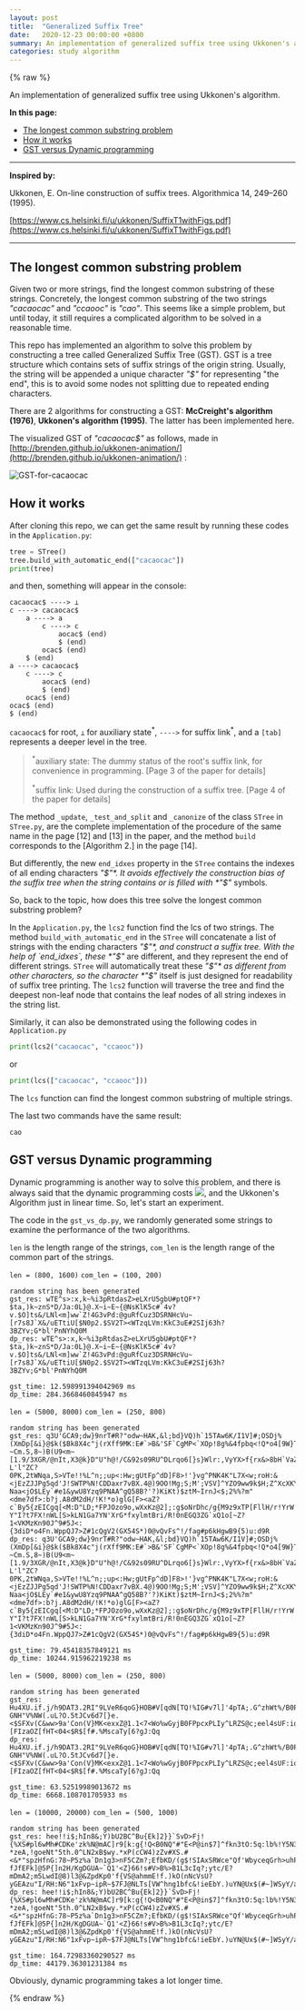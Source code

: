 ```yaml
---
layout: post
title:  "Generalized Suffix Tree"
date:   2020-12-23 00:00:00 +0800
summary: An implementation of generalized suffix tree using Ukkonen's algorithm.
categories: study algorithm
---
```


{% raw %}

An implementation of generalized suffix tree using Ukkonen's algorithm.

**In this page:**

- [The longest common substring problem](#the-longest-common-substring-problem)
- [How it works](#how-it-works)
- [GST versus Dynamic programming](#gst-versus-dynamic-programming)

---

**Inspired by:**

Ukkonen, E. On-line construction of suffix trees. Algorithmica 14, 249–260 (1995).

[https://www.cs.helsinki.fi/u/ukkonen/SuffixT1withFigs.pdf](https://www.cs.helsinki.fi/u/ukkonen/SuffixT1withFigs.pdf)

---

## The longest common substring problem

Given two or more strings, find the longest common substring of these strings. Concretely, the longest common substring of the two strings *"cacaocac"* and *"ccaooc"* is *"cao"*. This seems like a simple problem, but until today, it still requires a complicated algorithm to be solved in a reasonable time.

This repo has implemented an algorithm to solve this problem by constructing a tree called Generalized Suffix Tree (GST). GST is a tree structure which contains sets of suffix strings of the origin string. Usually, the string will be appended a unique character *"$"* for representing "the end", this is to avoid some nodes not splitting due to repeated ending characters.

There are 2 algorithms for constructing a GST: **McCreight's algorithm (1976)**, **Ukkonen's algorithm (1995)**. The latter has been implemented here.

The visualized GST of *"cacaocac$"* as follows, made in [http://brenden.github.io/ukkonen-animation/](http://brenden.github.io/ukkonen-animation/) :

![GST-for-cacaocac](/assets/post/2020-12-23-generalized-suffix-tree/GST4cacaocac.png)

## How it works

After cloning this repo, we can get the same result by running these codes in the `Application.py`:

```py
tree = STree()
tree.build_with_automatic_end(["cacaocac"])
print(tree)
```

and then, something will appear in the console:

```
cacaocac$ ----> ⊥
c ----> cacaocac$
	a ----> a
		c ----> c
			aocac$ (end)
			$ (end)
		ocac$ (end)
	$ (end)
a ----> cacaocac$
	c ----> c
		aocac$ (end)
		$ (end)
	ocac$ (end)
ocac$ (end)
$ (end)
```

`cacaocac$` for root, `⊥` for auxiliary state<sup>\*</sup>, `---->` for suffix link<sup>\*</sup>, and a `[tab]` represents a deeper level in the tree.

> <sup>\*</sup>auxiliary state: The dummy status of the root's suffix link, for convenience in programming.
> [Page 3 of the paper for details]
>
> <sup>\*</sup>suffix link: Used during the construction of a suffix tree.
> [Page 4 of the paper for details]

The method `_update`, `_test_and_split` and `_canonize` of the class `STree` in `STree.py`, are the complete implementation of the procedure of the same name in the page [12] and [13] in the paper, and the method `build` corresponds to the [Algorithm 2.] in the page [14].

But differently, the new `end_idxes` property in the `STree` contains the indexes of all ending characters *"$"*. It avoids effectively the construction bias of the suffix tree when the string contains or is filled with *"$"* symbols.

So, back to the topic, how does this tree solve the longest common substring problem?

In the `Application.py`, the `lcs2` function find the lcs of two strings. The method `build_with_automatic_end` in the `STree` will concatenate a list of strings with the ending characters *"$"*, and construct a suffix tree. With the help of `end_idxes`, these *"$"* are different, and they represent the end of different strings. `STree` will automatically treat these *"$"* as different from other characters, so the character *"$"* itself is just designed for readability of suffix tree printing. The `lcs2` function will traverse the tree and find the deepest non-leaf node that contains the leaf nodes of all string indexes in the string list.

Similarly, it can also be demonstrated using the following codes in `Application.py`

```py
print(lcs2("cacaocac", "ccaooc"))
```

or

```py
print(lcs(["cacaocac", "ccaooc"]))
```

The `lcs` function can find the longest common substring of multiple strings.

The last two commands have the same result:

```
cao
```

## GST versus Dynamic programming

Dynamic programming is another way to solve this problem, and there is always said that the dynamic programming costs <img src="https://render.githubusercontent.com/render/math?math=\Theta(mn)">, and the Ukkonen's Algorithm just in linear time. So, let's start an experiment.

The code in the `gst_vs_dp.py`, we randomly generated some strings to examine the performance of the two algorithms.

`len` is the length range of the strings, `com_len` is the length range of the common part of the strings.

`len = (800, 1600)` `com_len = (100, 200)`
```
random string has been generated
gst_res: wTE^s>:x,k~%i3pRtdasZ>eLXrU5gbU#ptQF*?$ta,)k~znS*D/Ja:0L}@.X~i~E~{@NsKlK5c#`4v?v.$O]ts&/LNl<m]ww`Z!4G3vPd:@guRfCuz3DSRNHcVu~[r7s8J`X&/uETtiU[$N0p2.$SV2T><WTzqLVm:KkC3uE#2SIj63h?3BZYv;G*bl'PnNYhQ0M
dp_res: wTE^s>:x,k~%i3pRtdasZ>eLXrU5gbU#ptQF*?$ta,)k~znS*D/Ja:0L}@.X~i~E~{@NsKlK5c#`4v?v.$O]ts&/LNl<m]ww`Z!4G3vPd:@guRfCuz3DSRNHcVu~[r7s8J`X&/uETtiU[$N0p2.$SV2T><WTzqLVm:KkC3uE#2SIj63h?3BZYv;G*bl'PnNYhQ0M

gst_time: 12.598991394042969 ms
dp_time: 284.3668460845947 ms
```

`len = (5000, 8000)` `com_len = (250, 800)`
```
random string has been generated
gst_res: q3U'GCA9;dw}9nrT#R?"odw~HAK,&l;bd}VQ)h`15TAw6K/I1V]#;OSDj%(XmDp[&i}@$k($Bk8X4c"j(rXff9MK:E#`>B&'SF`CgMP<`XOp!8g%&4fpbq<!Q*o4[9W}TXabj4FTele0?~Cm.S,8~)B(U9<m~[1.9/3XGR/@nIt,X3@k}D"U"h@!/C&92s09RU^DLrqo6[}s}Wlr:,VyYX>f{rx&>8bH`VaZy^3pId.A]XO/zgD@26wN:Y23@t(.>3$T6c8?L'l"ZC?0PK,2tWNqa,S>VTe!!%L^n;;up<:Hw;gUtFp^dD]F8>!'}vg^PNK4K"L7X<w;roH:&<jEzZJJPg5qd'J!SWTP%N!CDDaxr7vBX.4@)9OO!Mg;S;M';VSV]^YZO9ww9k$H;Z^XcXKY@?Naa<jO$LEy`#e1&ywU8Yzq9PNAA^gQ58B?'?)KiKt)$ztM~IrnJ<$;2%%?m"<dme7df>:b?j.A8dM2dH/!K!*o)glG[F><aZ?c`By5{zEICgq[<M:D"LD;*FPJOzo9o,wXxKz@2];:g$oNrDhc/g{M9z9xTP[FllH/r!YrW!KMG!y(.$mO7Wzj31vMF2>YD?Y"I?t7FX!nWL[S>kLN1Ga7YN'XrG*fxylmtBri/R!0nEGQ3ZG`xQ1o[~Z?1<VKMzKn90J^9#5J<:{3diD*o4Fn.WppQJ7>Z#1cQgV2(GX54S*)0@vQvFs^!/fag#p6kHgwB9{5)u:d9R
dp_res: q3U'GCA9;dw}9nrT#R?"odw~HAK,&l;bd}VQ)h`15TAw6K/I1V]#;OSDj%(XmDp[&i}@$k($Bk8X4c"j(rXff9MK:E#`>B&'SF`CgMP<`XOp!8g%&4fpbq<!Q*o4[9W}TXabj4FTele0?~Cm.S,8~)B(U9<m~[1.9/3XGR/@nIt,X3@k}D"U"h@!/C&92s09RU^DLrqo6[}s}Wlr:,VyYX>f{rx&>8bH`VaZy^3pId.A]XO/zgD@26wN:Y23@t(.>3$T6c8?L'l"ZC?0PK,2tWNqa,S>VTe!!%L^n;;up<:Hw;gUtFp^dD]F8>!'}vg^PNK4K"L7X<w;roH:&<jEzZJJPg5qd'J!SWTP%N!CDDaxr7vBX.4@)9OO!Mg;S;M';VSV]^YZO9ww9k$H;Z^XcXKY@?Naa<jO$LEy`#e1&ywU8Yzq9PNAA^gQ58B?'?)KiKt)$ztM~IrnJ<$;2%%?m"<dme7df>:b?j.A8dM2dH/!K!*o)glG[F><aZ?c`By5{zEICgq[<M:D"LD;*FPJOzo9o,wXxKz@2];:g$oNrDhc/g{M9z9xTP[FllH/r!YrW!KMG!y(.$mO7Wzj31vMF2>YD?Y"I?t7FX!nWL[S>kLN1Ga7YN'XrG*fxylmtBri/R!0nEGQ3ZG`xQ1o[~Z?1<VKMzKn90J^9#5J<:{3diD*o4Fn.WppQJ7>Z#1cQgV2(GX54S*)0@vQvFs^!/fag#p6kHgwB9{5)u:d9R

gst_time: 79.45418357849121 ms
dp_time: 10244.915962219238 ms
```

`len = (5000, 8000)` `com_len = (250, 800)`
```
random string has been generated
gst_res: Hu4XU.if.j/h9DAT3.2RI"9LVeR6qoG}HOB#V[qdN[TQ!%IG#v7l]'4pTA;.G^zhWt%/B0P4ATaG>FDZj?GNH"V%NW(.uL?O.5tJCv6d7[}e.<$SFXv(C&ww>9a'Con(V}MK<exxZ@1.1<7<Wo%wGyjB0FPpcxPLIy^LRZS@c;eel4sUF:iqcGlhz3]z&M&]qk&.H3]vqI7YG)#&}U3sa"6c6H*y{3>9MiHB!W4N1YwR[,qdn:nw$M"g]Ic6S$*[FIzaOZ[fHT<04<$R$[f#.%MscaTy[6?gJ:Qq
dp_res: Hu4XU.if.j/h9DAT3.2RI"9LVeR6qoG}HOB#V[qdN[TQ!%IG#v7l]'4pTA;.G^zhWt%/B0P4ATaG>FDZj?GNH"V%NW(.uL?O.5tJCv6d7[}e.<$SFXv(C&ww>9a'Con(V}MK<exxZ@1.1<7<Wo%wGyjB0FPpcxPLIy^LRZS@c;eel4sUF:iqcGlhz3]z&M&]qk&.H3]vqI7YG)#&}U3sa"6c6H*y{3>9MiHB!W4N1YwR[,qdn:nw$M"g]Ic6S$*[FIzaOZ[fHT<04<$R$[f#.%MscaTy[6?gJ:Qq

gst_time: 63.52519989013672 ms
dp_time: 6668.108701705933 ms
```

`len = (10000, 20000)` `com_len = (500, 1000)`
```
random string has been generated
gst_res: hee!!i$;hIn8&;Y)bU2BC^Bu{Ek]2}}`SvD>Fj!{%XS#pl6wMh#CDKe'zk%N@mAC]r9[k:g{!Q<B0NQ"#"E<P@in$7]^fkn3tO:5q:lb%!Y5N3[rJBd7I@,6Uf{hNv5o$M%~]~9IS4#ho}]3A"~B9yLF!0'`R(}le0KAMF/J7@EG/d&W/m`XcBt[,Bp0M8m6J]%#mh.^":CsZw6~!w6eq[)WdAI/'D`Tq.`*t[H5yVEk3mpRKZv<eMZj'R?*zeA,!goeNt"5th.0^LN2xB$wy.*xP(cCW4)zZv#XS.#<&*"spzHfnG:78~P5z%a`Dn1g3>nF5CZm?;EfbKD/(g$!SIAxSRWce"Qf'WbyceqGrh>uhP45R$:h?fJfEFk]@5P{]n2H/KgDGUA~`Q1'<Z}66!s#V>B%>B1L3cIq?;ytc/E?mDmA2;m5LwdI@8)l3@&ZpdKp0'f{VS@ahmmE!f.)kO(nNcVsU?yGEAzu"I/RH:N6"1xFvp~ipR~$7FJ@NLTs[VW^hng1bfc&!ieEbY.)uYN@Ux$(#~]WSyY/alVsiq1uv0u%tVx'kS>x}dkUN5&lY!xy&Y]:wZU;gIXZ>h)mS7,au
dp_res: hee!!i$;hIn8&;Y)bU2BC^Bu{Ek]2}}`SvD>Fj!{%XS#pl6wMh#CDKe'zk%N@mAC]r9[k:g{!Q<B0NQ"#"E<P@in$7]^fkn3tO:5q:lb%!Y5N3[rJBd7I@,6Uf{hNv5o$M%~]~9IS4#ho}]3A"~B9yLF!0'`R(}le0KAMF/J7@EG/d&W/m`XcBt[,Bp0M8m6J]%#mh.^":CsZw6~!w6eq[)WdAI/'D`Tq.`*t[H5yVEk3mpRKZv<eMZj'R?*zeA,!goeNt"5th.0^LN2xB$wy.*xP(cCW4)zZv#XS.#<&*"spzHfnG:78~P5z%a`Dn1g3>nF5CZm?;EfbKD/(g$!SIAxSRWce"Qf'WbyceqGrh>uhP45R$:h?fJfEFk]@5P{]n2H/KgDGUA~`Q1'<Z}66!s#V>B%>B1L3cIq?;ytc/E?mDmA2;m5LwdI@8)l3@&ZpdKp0'f{VS@ahmmE!f.)kO(nNcVsU?yGEAzu"I/RH:N6"1xFvp~ipR~$7FJ@NLTs[VW^hng1bfc&!ieEbY.)uYN@Ux$(#~]WSyY/alVsiq1uv0u%tVx'kS>x}dkUN5&lY!xy&Y]:wZU;gIXZ>h)mS7,au

gst_time: 164.72983360290527 ms
dp_time: 44179.36301231384 ms
```

Obviously, dynamic programming takes a lot longer time.

{% endraw %}
